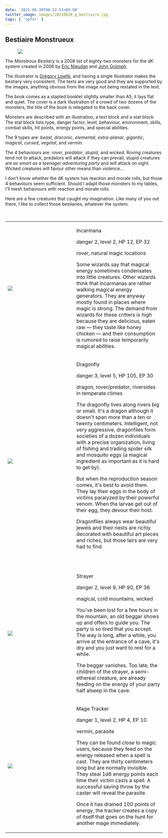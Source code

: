 ```yaml
---
date: '2021-08-30T08:33:53+09:00'
twitter_image: images/20210830_q_bestiaire.jpg
tags: [ 'opfor' ]
---
```


## Bestiaire Monstrueux

<figure class="right small">
<img src="images/20210830_bestiaire.jpg" loading="lazy" />
<figcaption>
</figcaption>
</figure>

The _Monstrous Bestiary_ is a 2008 list of eighty-two monsters for the dK system created in 2006 by [Eric Nieudan](https://twitter.com/surcapitaine) and [John Grümph](https://legrumph.org).

The illustrator is [Grégory Lowfé](http://www.legrog.org/biographies/gregory-lowfe-guilhaumond), and having a single illustrator makes the bestiary very consistent. The texts are very good and they are supported by the images, anything obvious from the image not being restated in the text.

The book comes as a stapled booklet slightly smaller than A5, it lays flat and quiet. The cover is a dark illustration of a crowd of two dozens of the monsters, the title of the book is relegated to the back cover.

Monsters are described with an illustration, a text block and a stat block. The stat block lists type, danger factor, level, behaviour, environment, skills, combat skills, hit points, energy points, and special abilities.

The 9 types are: _beast_, _draconic_, _elemental_, _extra-planar_, _gigantic_, _magical_, _cursed_, _vegetal_, and _vermin_.

The 4 behaviours are: _rover_, _predator_, _stupid_, and _wicked_. Roving creatures tend not to attack, predators will attack if they can prevail, stupid creatures are _as smart as a teenager adventuring party_ and will attack on sight. Wicked creatures will favour other means than violence...

I don't know whether the dK system has reaction and morale rolls, but those 4 behaviours seem sufficient. Should I adapt those monsters to my tables, I'll mesh behaviours with reaction and morale rolls.

Here are a few creatures that caught my imagination. Like many of you out there, I like to collect those bestiaries, whatever the system.

&nbsp;

<table style="border-collapse: collapse; border-spacing: 0;">

<tr><td style="width: 42%;"><img src="images/20210830_incarmana.jpg" loading="lazy" /></td>
<td style="vertical-align: top; padding-left: 1em;">
<p><span class="h2-uncial">Incarmana</span></p>
<p>danger 2, level 2, HP 12, EP 32</p>
<p>rover, natural magic locations</p>
<p>
Some wizards say that magical energy sometimes condensates into little creatures. Other wizards think that incarmanas are rather walking magical energy generators. They are anyway mostly found in places where magic is strong. The demand from wizards for these critters is high because they are delicious, eaten raw — they taste like honey chicken — and their consumption is rumored to raise temporarily magical abilities.
</p>
</td>
</tr>

<tr><td style="width: 42%;"><img src="images/20210830_libellule.jpg" loading="lazy" /></td>
<td style="vertical-align: top; padding-left: 1em;">
<p><span class="h2-uncial">Dragonfly</span></p>
<p>danger 3, level 5, HP 105, EP 30</p>
<p>dragon, rover/predator, riversides in temperate climes</p>
<p>
The dragonfly lives along rivers big or small. It's a dragon although it doesn't span more than a ten or twenty centimeters. Intelligent, not very aggressive, dragonfiles form societies of a dozen individuals with a precise organization, living of fishing and trading spider silk and mosquito eggs (a magical ingredient as important as it is hard to get by).
</p>
<p>
But when the reproduction season comes, it's best to avoid them. They lay their eggs in the body of victims paralyzed by their powerful venom. When the larvae get out of their egg, they devour their host.
</p>
<p>
Dragonflies always wear beautiful jewels and their nests are richly decorated with beautiful art pieces and riches, but those lairs are very had to find.
</p>
<p>
&nbsp;
</p>
</td>
</tr>

<tr><td style="width: 42%;"><img src="images/20210830_egarreur.jpg" loading="lazy" /></td>
<td style="vertical-align: top; padding-left: 1em;">
<p><span class="h2-uncial">Strayer</span></p>
<p>danger 2, level 9, HP 90, EP 36</p>
<p>magical, cold mountains, wicked</p>
<p>
You've been lost for a few hours in the mountain, an old beggar shows up and offers to guide you. The party is so tired that you accept. The way is long, after a while, you arrive at the entrance of a cave, it's dry and you just want to rest for a while.
</p>
<p>
The beggar vanishes. Too late, the children of the strayer, a semi-ethereal creature, are already feeding on the energy of your party half alseep in the cave.
</p>
</td>
</tr>

<tr><td style="width: 42%;"><img src="images/20210830_traque.jpg" loading="lazy" /></td>
<td style="vertical-align: top; padding-left: 1em;">
<p><span class="h2-uncial">Mage Tracker</span></p>
<p>danger 1, level 2, HP 4, EP 10</p>
<p>vermin, parasite</p>
<p>
They can be found close to magic users, because they feed on the energy released when a spell is cast. They are thirty centimeters long but are normally invisible. They steal 1d6 energy points each time their victim casts a spell. A successful saving throw by the caster will reveal the parasite.
</p>
<p>
Once it has drained 100 points of energy, the tracker creates a copy of itself that goes on the hunt for another mage immediately.
</p>
</td>
</tr>

</table>

